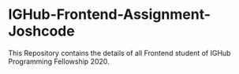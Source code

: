 # IGHub-Frontend-Assignment-Joshcode
This Repository contains the details of all Frontend student of IGHub Programming Fellowship 2020.
